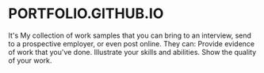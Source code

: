 # PORTFOLIO.GITHUB.IO
It's My collection of work samples that you can bring to an interview, send to a prospective employer, or even post online. They can: Provide evidence of work that you've done. Illustrate your skills and abilities. Show the quality of your work.
